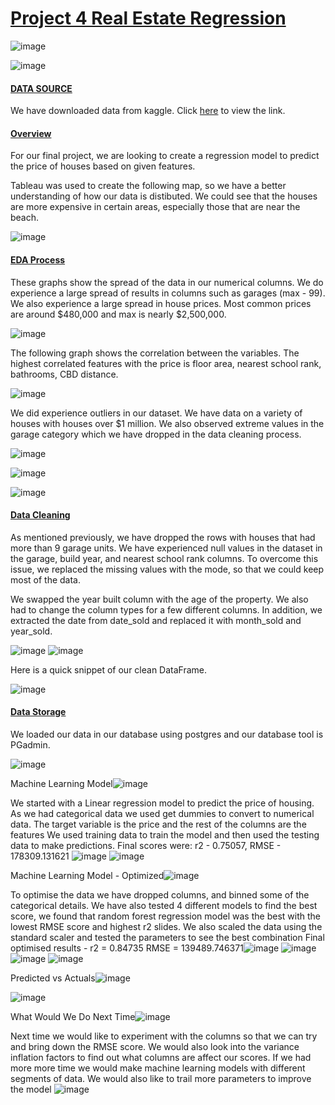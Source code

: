 # <ins>Project 4 Real Estate Regression</ins>

![image](https://user-images.githubusercontent.com/116304118/233195721-96264cdc-338f-4f96-bca5-274172b79ed1.png)

![image](https://user-images.githubusercontent.com/116105684/233199018-80ed6469-4550-45e4-b343-c4ad9c9fca17.png)

#### <ins>DATA SOURCE</ins>
We have downloaded data from kaggle. Click [here](https://www.kaggle.com/datasets/syuzai/perth-house-prices) to view the link. 


#### <ins>Overview</ins>

For our final project, we are looking to create a regression model to predict the price of houses based on given features. 

Tableau was used to create the following map, so we have a better understanding of how our data is distibuted. 
We could see that the houses are more expensive in certain areas, especially those that are near the beach. 

![image](https://user-images.githubusercontent.com/116105684/233200524-1b848211-b32b-435f-8810-25e770217e1e.png)

#### <ins>EDA Process</ins>

These graphs show the spread of the data in our numerical columns. We do experience a large spread of results in columns such as garages (max - 99).
We also experience a large spread in house prices. Most common prices are around $480,000 and max is nearly $2,500,000. 


![image](https://user-images.githubusercontent.com/116105684/233201210-8478d3e9-fc18-4963-856b-34bd6441755e.png)


The following graph shows the correlation between the variables. The highest correlated features with the price is floor area, nearest school rank, bathrooms, CBD distance.

![image](https://user-images.githubusercontent.com/116304118/233220159-c947124a-b020-49a9-9fb7-37b8d23fd1c7.png)


We did experience outliers in our dataset. We have data on a variety of houses with houses over $1 million. We also observed extreme values in the garage category which we have dropped in the data cleaning process.

![image](https://user-images.githubusercontent.com/116304118/233220375-e2f83147-adbf-4682-bc86-927dbddf9702.png)

![image](https://user-images.githubusercontent.com/116105684/233201802-94baa90e-05be-412f-954b-fdd2ad34a1bf.png)

![image](https://user-images.githubusercontent.com/116105684/233201828-60057a2f-572f-478a-b41d-49a939399616.png)

#### <ins>Data Cleaning</ins>

As mentioned previously, we have dropped the rows with houses that had more than 9 garage units. We have experienced null values in the dataset in the garage, build year, and nearest school rank columns. To overcome this issue, we replaced the missing values with the mode, so that we could keep most of the data.

We swapped the year built column with the age of the property. We also had to change the column types for a few different columns. In addition, 
we extracted the date from date_sold and replaced it with month_sold and year_sold. 


![image](https://user-images.githubusercontent.com/116105684/233203730-941524fe-229d-4785-b053-0ede2128acc0.png)
![image](https://user-images.githubusercontent.com/116105684/233203755-751ea6b3-56f3-4954-8af3-4f7978cd0b94.png)

Here is a quick snippet of our clean DataFrame. 

![image](https://user-images.githubusercontent.com/116105684/233204505-30b383f0-12b7-4609-bd3c-4943e353a7ad.png)


#### <ins>Data Storage</ins>

We loaded our data in our database using postgres and our database tool is PGadmin.

![image](https://user-images.githubusercontent.com/116105684/233204622-3efdd444-26bb-4dd6-9976-7e6886760f91.png)


Machine Learning Model![image](https://user-images.githubusercontent.com/116105684/233204801-692ca82a-b0ea-4d65-877f-b63af9791957.png)

We started with a Linear regression model to predict the price of housing.
As we had categorical data we used get dummies to convert to numerical data.
The target variable is the price and the rest of the columns are the features
We used training data to train the model and then used the testing data to make predictions.
Final scores were: r2 - 0.75057, RMSE - 178309.131621
![image](https://user-images.githubusercontent.com/116105684/233204824-02f1f1de-4d3c-400b-adeb-141bb8f6ca73.png)
![image](https://user-images.githubusercontent.com/116105684/233204847-c6670f48-b7bb-4273-a1e6-bb6b84db6730.png)


Machine Learning Model - Optimized![image](https://user-images.githubusercontent.com/116105684/233204873-de9bfcd7-b9dc-40ae-bff1-0733348b467e.png)

To optimise the data we have dropped columns, and binned some of the categorical details.
We have also tested 4 different models to find the best score, we found that random forest regression model was the best with the lowest RMSE score and highest r2 slides.
We also scaled the data using the standard scaler and tested the parameters to see the best combination
Final optimised results - r2 = 0.84735
RMSE = 139489.746371![image](https://user-images.githubusercontent.com/116105684/233204909-4606c12c-e68b-418a-ad01-e6b87dbd5fcd.png)
![image](https://user-images.githubusercontent.com/116105684/233204924-e2b2af58-5b49-4b47-a0f5-1c4973ded497.png)
![image](https://user-images.githubusercontent.com/116105684/233204940-7cb429d5-97ec-4ea5-b20e-9b02599c2560.png)
![image](https://user-images.githubusercontent.com/116105684/233204949-8a22e735-6804-4afe-9906-1d2cf4df6f3e.png)



Predicted vs Actuals![image](https://user-images.githubusercontent.com/116105684/233204986-3acc735f-40ef-42ba-a435-ac0b59951a19.png)

![image](https://user-images.githubusercontent.com/116105684/233205023-f834b153-a7b5-4827-8488-1537187451dc.png)


What Would We Do Next Time![image](https://user-images.githubusercontent.com/116105684/233205060-011baf65-0df6-46d8-841a-c524c8d50099.png)

Next time we would like to experiment with the columns so that we can try and bring down the RMSE score.
We would also look into the variance inflation factors to find out what columns are affect our scores.
If we had more more time we would make machine learning models with different segments of data.
We would also like to trail more parameters to improve the model
![image](https://user-images.githubusercontent.com/116105684/233205136-c3dc191b-34c0-45cc-b4eb-529fc6256445.png)

